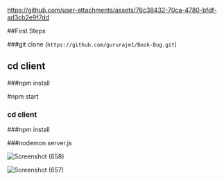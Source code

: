 
https://github.com/user-attachments/assets/76c38432-70ca-4780-bfdf-ad3cb2e9f7dd

##First Steps

###git clone (`https://github.com/gururajm1/Book-Bug.git`)


## cd client

###npm install

#npm start


### cd client

###npm install

###nodemon server.js


![Screenshot (658)](https://github.com/user-attachments/assets/7f43e7ff-9061-415f-aaff-076884058467)

![Screenshot (657)](https://github.com/user-attachments/assets/1b261ffe-e654-4a5b-8e93-246c27cdda91)

